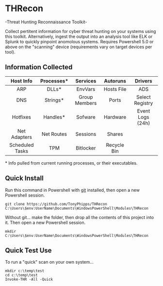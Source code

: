 # THRecon
-Threat Hunting Reconnaissance Toolkit-

Collect pertitent information for cyber threat hunting on your systems using this toolkit. Alternatively, ingest the output into an analysis tool like ELK or Splunk to quickly pinpoint anomolous systems. Requires Powershell 5.0 or above on the "scanning" device (requirements vary on target devices per tool).

## Information Collected
| Host Info | Processes* | Services | Autoruns | Drivers |
| :---: | :---: | :---: | :---: | :---: |
| ARP | DLLs* | EnvVars | Hosts File | ADS |
| DNS | Strings* | Group Members | Ports | Select Registry |
| Hotfixes | Handles* | Sofware | Hardware | Event Logs (24h) |
| Net Adapters | Net Routes | Sessions | Shares | | 
| Scheduled Tasks | TPM | Bitlocker | Recycle Bin | |

\* Info pulled from current running processes, or their executables.
  
## Quick Install
Run this command in Powershell with [git](https://gitforwindows.org/) installed, then open a new Powershell session.
```
git clone https://github.com/TonyPhipps/THRecon C:\Users\$env:UserName\Documents\WindowsPowerShell\Modules\THRecon

```
Without git... make the folder, then drop all the contents of this project into it. Then open a new Powershell session.
```
mkdir C:\Users\$env:UserName\Documents\WindowsPowerShell\Modules\THRecon
```
## Quick Test Use
To run a "quick" scan on your own system...
```
mkdir c:\temp\test
cd c:\temp\test
Invoke-THR -All -Quick
```
